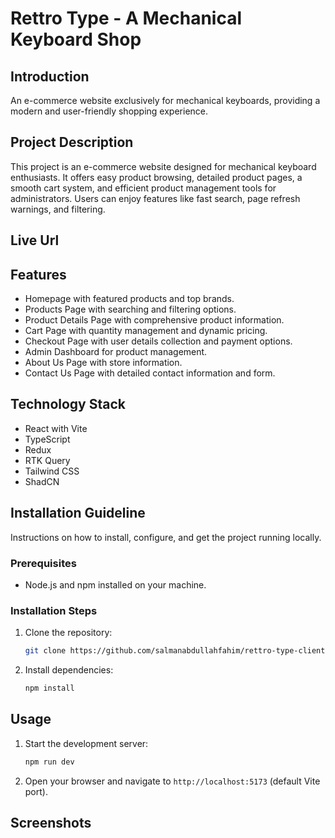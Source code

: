 # Rettro Type - A Mechanical Keyboard Shop

## Introduction

An e-commerce website exclusively for mechanical keyboards, providing a modern and user-friendly shopping experience.

## Project Description

This project is an e-commerce website designed for mechanical keyboard enthusiasts. It offers easy product browsing, detailed product pages, a smooth cart system, and efficient product management tools for administrators. Users can enjoy features like fast search, page refresh warnings, and filtering.

## Live Url

## Features

- Homepage with featured products and top brands.
- Products Page with searching and filtering options.
- Product Details Page with comprehensive product information.
- Cart Page with quantity management and dynamic pricing.
- Checkout Page with user details collection and payment options.
- Admin Dashboard for product management.
- About Us Page with store information.
- Contact Us Page with detailed contact information and form.

## Technology Stack

- React with Vite
- TypeScript
- Redux
- RTK Query
- Tailwind CSS
- ShadCN

## Installation Guideline

Instructions on how to install, configure, and get the project running locally.

### Prerequisites

- Node.js and npm installed on your machine.

### Installation Steps

1. Clone the repository:

   ```bash
   git clone https://github.com/salmanabdullahfahim/rettro-type-client.git
   ```

2. Install dependencies:
   ```bash
   npm install
   ```

## Usage

1. Start the development server:

   ```bash
   npm run dev
   ```

2. Open your browser and navigate to `http://localhost:5173` (default Vite port).

## Screenshots

